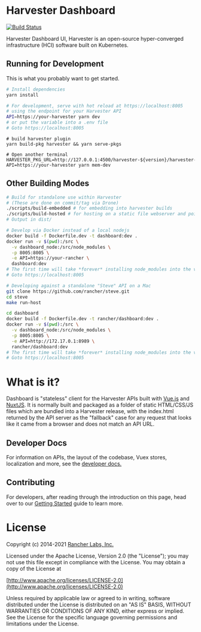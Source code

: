 # Harvester Dashboard
[![Build Status](http://drone-publish.rancher.io/api/badges/harvester/dashboard/status.svg)](http://drone-publish.rancher.io/harvester/dashboard)

Harvester Dashboard UI, Harvester is an open-source hyper-converged infrastructure (HCI) software built on Kubernetes.

## Running for Development
This is what you probably want to get started.
```bash
# Install dependencies
yarn install

# For development, serve with hot reload at https://localhost:8005
# using the endpoint for your Harvester API
API=https://your-harvester yarn dev
# or put the variable into a .env file
# Goto https://localhost:8005
```

```
# build harvester plugin
yarn build-pkg harvester && yarn serve-pkgs

# Open another terminal
HARVESTER_PKG_URL=http://127.0.0.1:4500/harvester-${version}/harvester-${version}.umd.min.js API=https://your-harvester yarn mem-dev
```

## Other Building Modes
```bash
# Build for standalone use within Harvester
# (These are done on commit/tag via Drone)
./scripts/build-embedded # for embedding into harvester builds
./scripts/build-hosted # for hosting on a static file webserver and pointing Harvester's ui-index at it
# Output in dist/

# Develop via Docker instead of a local nodejs
docker build -f Dockerfile.dev -t dashboard:dev .
docker run -v $(pwd):/src \
  -v dashboard_node:/src/node_modules \
  -p 8005:8005 \
  -e API=https://your-rancher \
  dashboard:dev
# The first time will take *forever* installing node_modules into the volume; it will be faster next time.
# Goto https://localhost:8005

# Developing against a standalone "Steve" API on a Mac
git clone https://github.com/rancher/steve.git
cd steve
make run-host

cd dashboard
docker build -f Dockerfile.dev -t rancher/dashboard:dev .
docker run -v $(pwd):/src \
  -v dashboard_node:/src/node_modules \
  -p 8005:8005 \
  -e API=http://172.17.0.1:8989 \
  rancher/dashboard:dev
# The first time will take *forever* installing node_modules into the volume; it will be faster next time.
# Goto https://localhost:8005
```

# What is it?

Dashboard is "stateless" client for the Harvester APIs built with [Vue.js](https://vuejs.org/) and [NuxtJS](https://nuxtjs.org/).  It is normally built and packaged as a folder of static HTML/CSS/JS files which are bundled into a Harvester release, with the index.html returned by the API server as the "fallback" case for any request that looks like it came from a browser and does not match an API URL.

## Developer Docs

For information on APIs, the layout of the codebase, Vuex stores, localization and more, see the [developer docs.](https://rancher.github.io/dashboard/getting-started/concepts/)

## Contributing

For developers, after reading through the introduction on this page, head over to our [Getting Started](https://rancher.github.io/dashboard/getting-started/concepts) guide to learn more.

License
=======
Copyright (c) 2014-2021 [Rancher Labs, Inc.](http://rancher.com)

Licensed under the Apache License, Version 2.0 (the "License");
you may not use this file except in compliance with the License.
You may obtain a copy of the License at

[http://www.apache.org/licenses/LICENSE-2.0](http://www.apache.org/licenses/LICENSE-2.0)

Unless required by applicable law or agreed to in writing, software
distributed under the License is distributed on an "AS IS" BASIS,
WITHOUT WARRANTIES OR CONDITIONS OF ANY KIND, either express or implied.
See the License for the specific language governing permissions and
limitations under the License.
